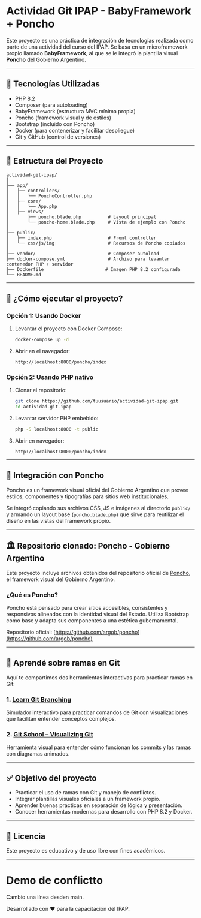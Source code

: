 # Actividad Git IPAP - BabyFramework + Poncho

Este proyecto es una práctica de integración de tecnologías realizada como parte de una actividad del curso del IPAP. Se basa en un microframework propio llamado **BabyFramework**, al que se le integró la plantilla visual **Poncho** del Gobierno Argentino.

---

## 🧱 Tecnologías Utilizadas

- PHP 8.2
- Composer (para autoloading)
- BabyFramework (estructura MVC mínima propia)
- Poncho (framework visual y de estilos)
- Bootstrap (incluido con Poncho)
- Docker (para contenerizar y facilitar despliegue)
- Git y GitHub (control de versiones)

---

## 📁 Estructura del Proyecto

```
actividad-git-ipap/
│
├── app/
│   ├── controllers/
│   │   └── PonchoController.php
│   ├── core/
│   │   └── App.php
│   ├── views/
│       ├── poncho.blade.php          # Layout principal
│       └── poncho-home.blade.php     # Vista de ejemplo con Poncho
│
├── public/
│   ├── index.php                     # Front controller
│   └── css/js/img                    # Recursos de Poncho copiados
│
├── vendor/                           # Composer autoload
├── docker-compose.yml                # Archivo para levantar contenedor PHP + servidor
├── Dockerfile                       # Imagen PHP 8.2 configurada
└── README.md
```

---

## 🚀 ¿Cómo ejecutar el proyecto?

### Opción 1: Usando Docker

1. Levantar el proyecto con Docker Compose:

   ```bash
   docker-compose up -d
   ```

2. Abrir en el navegador:

   ```
   http://localhost:8000/poncho/index
   ```

### Opción 2: Usando PHP nativo

1. Clonar el repositorio:

   ```bash
   git clone https://github.com/tuusuario/actividad-git-ipap.git
   cd actividad-git-ipap
   ```

2. Levantar servidor PHP embebido:

   ```bash
   php -S localhost:8000 -t public
   ```

3. Abrir en navegador:

   ```
   http://localhost:8000/poncho/index
   ```

---

## 🎨 Integración con Poncho

Poncho es un framework visual oficial del Gobierno Argentino que provee estilos, componentes y tipografías para sitios web institucionales.

Se integró copiando sus archivos CSS, JS e imágenes al directorio `public/` y armando un layout base (`poncho.blade.php`) que sirve para reutilizar el diseño en las vistas del framework propio.

---

## 🏛️ Repositorio clonado: Poncho - Gobierno Argentino

Este proyecto incluye archivos obtenidos del repositorio oficial de [Poncho](https://github.com/argob/poncho), el framework visual del Gobierno Argentino.

### ¿Qué es Poncho?

Poncho está pensado para crear sitios accesibles, consistentes y responsivos alineados con la identidad visual del Estado. Utiliza Bootstrap como base y adapta sus componentes a una estética gubernamental.

Repositorio oficial: [https://github.com/argob/poncho](https://github.com/argob/poncho)

---

## 🧠 Aprendé sobre ramas en Git

Aquí te compartimos dos herramientas interactivas para practicar ramas en Git:

### 1. [Learn Git Branching](https://learngitbranching.js.org/)

Simulador interactivo para practicar comandos de Git con visualizaciones que facilitan entender conceptos complejos.

### 2. [Git School – Visualizing Git](https://git-school.github.io/visualizing-git/)

Herramienta visual para entender cómo funcionan los commits y las ramas con diagramas animados.

---

## ✅ Objetivo del proyecto

- Practicar el uso de ramas con Git y manejo de conflictos.
- Integrar plantillas visuales oficiales a un framework propio.
- Aprender buenas prácticas en separación de lógica y presentación.
- Conocer herramientas modernas para desarrollo con PHP 8.2 y Docker.

---

## 📄 Licencia

Este proyecto es educativo y de uso libre con fines académicos.

---

# Demo de conflictto

Cambio una línea desden main.


Desarrollado con ❤️ para la capacitación del IPAP.
